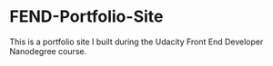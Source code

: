 # FEND-Portfolio-Site

This is a portfolio site I built during the Udacity Front End Developer Nanodegree course.

